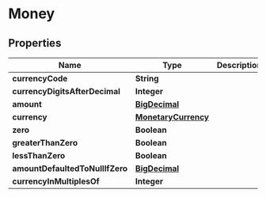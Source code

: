 
# Money

## Properties
Name | Type | Description | Notes
------------ | ------------- | ------------- | -------------
**currencyCode** | **String** |  |  [optional]
**currencyDigitsAfterDecimal** | **Integer** |  |  [optional]
**amount** | [**BigDecimal**](BigDecimal.md) |  |  [optional]
**currency** | [**MonetaryCurrency**](MonetaryCurrency.md) |  |  [optional]
**zero** | **Boolean** |  |  [optional]
**greaterThanZero** | **Boolean** |  |  [optional]
**lessThanZero** | **Boolean** |  |  [optional]
**amountDefaultedToNullIfZero** | [**BigDecimal**](BigDecimal.md) |  |  [optional]
**currencyInMultiplesOf** | **Integer** |  |  [optional]



